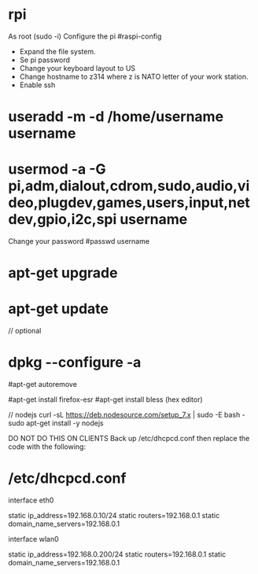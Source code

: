 # rpi

As root (sudo -i)
Configure the pi
#raspi-config
- Expand the file system.
- Se pi password 
- Change your keyboard layout to US
- Change hostname to z314 where z is NATO letter of your work station.
- Enable ssh

# useradd -m -d /home/username  username
# usermod -a -G pi,adm,dialout,cdrom,sudo,audio,video,plugdev,games,users,input,netdev,gpio,i2c,spi username
Change your password
#passwd username

# apt-get upgrade
# apt-get update
// optional
# dpkg --configure -a
#apt-get autoremove

#apt-get install firefox-esr
#apt-get install bless (hex editor)

// nodejs
curl -sL https://deb.nodesource.com/setup_7.x | sudo -E bash -
sudo apt-get install -y nodejs


DO NOT DO THIS ON CLIENTS
Back up /etc/dhcpcd.conf
then replace the code with the following:

# /etc/dhcpcd.conf
interface eth0

static ip_address=192.168.0.10/24
static routers=192.168.0.1
static domain_name_servers=192.168.0.1

interface wlan0

static ip_address=192.168.0.200/24
static routers=192.168.0.1
static domain_name_servers=192.168.0.1
